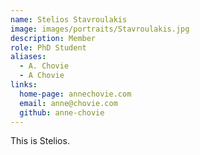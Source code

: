 ```yaml
---
name: Stelios Stavroulakis
image: images/portraits/Stavroulakis.jpg
description: Member
role: PhD Student
aliases:
  - A. Chovie
  - A Chovie
links:
  home-page: annechovie.com
  email: anne@chovie.com
  github: anne-chovie
---
```


This is Stelios.
